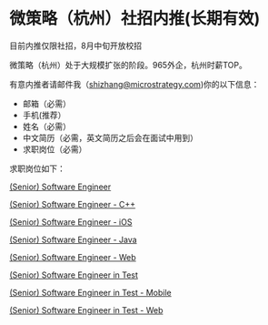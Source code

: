 # 微策略（杭州）社招内推(长期有效)
目前内推仅限社招，8月中旬开放校招

微策略（杭州）处于大规模扩张的阶段。965外企，杭州时薪TOP。

有意内推者请邮件我（shizhang@microstrategy.com)你的以下信息：
- 邮箱（必需）
- 手机(推荐）
- 姓名（必需）
- 中文简历（必需，英文简历之后会在面试中用到）
- 求职岗位（必需）

求职岗位如下：

[(Senior) Software Engineer](https://jobs.smartrecruiters.com/ni/MicroStrategy1/9080e5c3-bd5b-4d12-bec4-261aba485207?internal=true)

[(Senior) Software Engineer - C++](https://jobs.smartrecruiters.com/ni/MicroStrategy1/3050e500-a4b5-4537-b2b2-c39ef5fd5b03?internal=true)

[(Senior) Software Engineer - iOS](https://jobs.smartrecruiters.com/ni/MicroStrategy1/9d4d5616-335c-4a94-8cf3-a96d7e53f8f6?internal=true)

[(Senior) Software Engineer - Java](https://jobs.smartrecruiters.com/ni/MicroStrategy1/5ea37b65-09a1-4a3d-a06b-7d94cbba47a4?internal=true)

[(Senior) Software Engineer - Web](https://jobs.smartrecruiters.com/ni/MicroStrategy1/7f9253d2-df9b-4e6a-aedb-07d634528d59?internal=true)

[(Senior) Software Engineer in Test](https://jobs.smartrecruiters.com/ni/MicroStrategy1/88ba35b4-1ebe-4a97-829f-9f13deef1248?internal=true)

[(Senior) Software Engineer in Test - Mobile](https://jobs.smartrecruiters.com/ni/MicroStrategy1/4754c647-8739-4665-b744-e9bf360f8217?internal=true)

[(Senior) Software Engineer in Test - Web](https://jobs.smartrecruiters.com/ni/MicroStrategy1/e5a55f0f-423b-4148-b52c-c4db5d28f309?internal=true)
